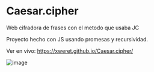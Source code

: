 # Caesar.cipher
Web cifradora de frases con el metodo que usaba JC

Proyecto hecho con JS usando promesas y recursividad.

Ver en vivo: https://xweret.github.io/Caesar.cipher/

![image](https://user-images.githubusercontent.com/95048921/179420707-975e2b87-ae46-4690-9560-e6c3ffad1dd1.png)
